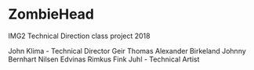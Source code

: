 # ZombieHead
IMG2 Technical Direction class project 2018

John Klima - Technical Director
Geir Thomas 
Alexander Birkeland
Johnny Bernhart Nilsen
Edvinas Rimkus
Fink Juhl - Technical Artist